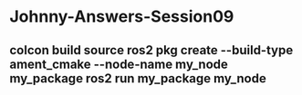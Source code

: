 # Johnny-Answers-Session09

colcon build
source 
ros2 pkg create --build-type ament_cmake --node-name my_node my_package
ros2 run my_package my_node
--------------------------------------


